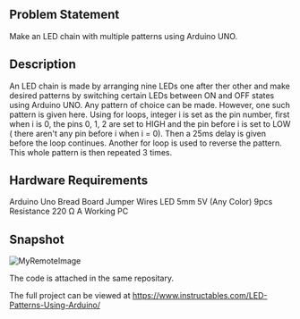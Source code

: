 ## Problem Statement
Make an LED chain with multiple patterns using Arduino UNO.

## Description
An LED chain is made by arranging nine LEDs one after ther other and make desired patterns by switching certain LEDs between ON and OFF states using Arduino UNO. Any pattern of choice can be made. However, one such pattern is given here. Using for loops, integer i is set as the pin number, first when i is 0, the pins 0, 1, 2 are set to HIGH and the pin before i is set to LOW ( there aren't any pin before i when i = 0). Then a 25ms delay is given before the loop continues. Another for loop is used  to reverse the pattern. This whole pattern is then repeated 3 times.

## Hardware Requirements
Arduino Uno
Bread Board
Jumper Wires
LED 5mm 5V (Any Color) 9pcs
Resistance 220 Ω
A Working PC

## Snapshot
![MyRemoteImage](https://content.instructables.com/ORIG/FLN/2QWX/L4E6FAOU/FLN2QWXL4E6FAOU.jpg?auto=webp&frame=1&fit=bounds&md=709076995afd25be0a2e4da215637fd9)

The code is attached in the same repositary.

The full project can be viewed at https://www.instructables.com/LED-Patterns-Using-Arduino/

